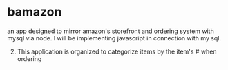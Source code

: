 # bamazon
an app designed to mirror amazon's storefront and ordering system with mysql via node. I will be implementing javascript in connection with my sql.

2. This application is organized to categorize items by the item's # when ordering

